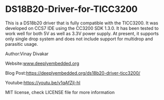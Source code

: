 # DS18B20-Driver-for-TICC3200

This is a DS18b20 driver that is fully compatible with the TICC3200.  It was developed on CCS7 IDE using the CC3200 SDK 1.3.0.
It has been tested to work well for both 5V as well as 3.3V power supply. At present, it supports only single drop system and does not include support for multidrop and parasitic usage. 

Author:Vinay Divakar

Website:www.deeplyembedded.org

Blog Post:https://deeplyembedded.org/ds18b20-driver-ticc3200/

Youtube:https://youtu.be/v1qAfZjl-hI

MIT license, check LICENSE file for more information
